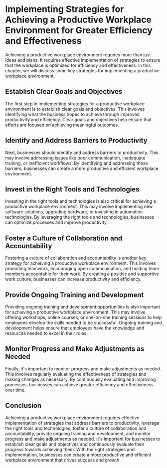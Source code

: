 Implementing Strategies for Achieving a Productive Workplace Environment for Greater Efficiency and Effectiveness
============================================================================================================================================

Achieving a productive workplace environment requires more than just ideas and plans. It requires effective implementation of strategies to ensure that the workplace is optimized for efficiency and effectiveness. In this chapter, we will discuss some key strategies for implementing a productive workplace environment.

Establish Clear Goals and Objectives
------------------------------------

The first step in implementing strategies for a productive workplace environment is to establish clear goals and objectives. This involves identifying what the business hopes to achieve through improved productivity and efficiency. Clear goals and objectives help ensure that efforts are focused on achieving meaningful outcomes.

Identify and Address Barriers to Productivity
---------------------------------------------

Next, businesses should identify and address barriers to productivity. This may involve addressing issues like poor communication, inadequate training, or inefficient workflows. By identifying and addressing these barriers, businesses can create a more productive and efficient workplace environment.

Invest in the Right Tools and Technologies
------------------------------------------

Investing in the right tools and technologies is also critical for achieving a productive workplace environment. This may involve implementing new software solutions, upgrading hardware, or investing in automation technologies. By leveraging the right tools and technologies, businesses can optimize processes and improve productivity.

Foster a Culture of Collaboration and Accountability
----------------------------------------------------

Fostering a culture of collaboration and accountability is another key strategy for achieving a productive workplace environment. This involves promoting teamwork, encouraging open communication, and holding team members accountable for their work. By creating a positive and supportive work culture, businesses can increase productivity and efficiency.

Provide Ongoing Training and Development
----------------------------------------

Providing ongoing training and development opportunities is also important for achieving a productive workplace environment. This may involve offering workshops, online courses, or one-on-one training sessions to help employees develop the skills needed to be successful. Ongoing training and development helps ensure that employees have the knowledge and resources needed to excel in their roles.

Monitor Progress and Make Adjustments as Needed
-----------------------------------------------

Finally, it's important to monitor progress and make adjustments as needed. This involves regularly evaluating the effectiveness of strategies and making changes as necessary. By continuously evaluating and improving processes, businesses can achieve greater efficiency and effectiveness over time.

Conclusion
----------

Achieving a productive workplace environment requires effective implementation of strategies that address barriers to productivity, leverage the right tools and technologies, foster a culture of collaboration and accountability, provide ongoing training and development, and monitor progress and make adjustments as needed. It's important for businesses to establish clear goals and objectives and continuously evaluate their progress towards achieving them. With the right strategies and implementation, businesses can create a more productive and efficient workplace environment that drives success and growth.
